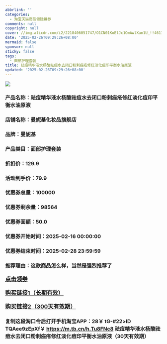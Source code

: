 ```yaml
---
abbrlink: ''
categories:
  - 淘宝天猫商品领隐藏券
comments: null
copyright: null
cover: //img.alicdn.com/i2/2218406051747/O1CN01KoElJc1OmAwlXan1U_!!4611686018427387811-0-item_pic.jpg
date: '2025-02-26T09:29:26+08:00'
mermaid: false
sponsor: null
sticky: false
tags:
  - 面部护理套装
title: 祛痘精华液水杨酸祛痘水去闭口粉刺痤疮修红淡化痘印平衡水油原液
updated: '2025-02-26T09:29:26+08:00'
--- 
```


![](//img.alicdn.com/i2/2218406051747/O1CN01KoElJc1OmAwlXan1U_!!4611686018427387811-0-item_pic.jpg)

### 产品名称：祛痘精华液水杨酸祛痘水去闭口粉刺痤疮修红淡化痘印平衡水油原液
### 店铺名称：曼妮基化妆品旗舰店
### 品牌：曼妮基
### 产品类目：面部护理套装
### 折扣价：129.9
### 活动到手价：79.9
### 优惠券总量：100000
### 优惠券剩余量：98564
### 优惠券面额：50.0
### 优惠券开始时间：2025-02-16 00:00:00	
### 优惠券结束时间：2025-02-28 23:59:59	
### 推荐理由：这款商品怎么样，当然是强烈推荐了

<p style="font-size: 18px; font-weight: bold;">
  <a href="https://uland.taobao.com/coupon/edetail?e=eq6r7uLUlQClhHvvyUNXZfh8CuWt5YH5OVuOuRD5gLJMmdsrkidbOWBzzpT26idJiHLMD8fYf1Lqp%2FOLsuzNk4SAdRQglsr648aUOkAyZqPhTLUzK5rnY8Sg1Emuy%2FYSRSHvQe2jOLZ9pbNCYX0I%2BPP%2BWUTgK%2F%2B0I%2BtaUgbudUxA%2B536asYsLWVfKa%2BhVnNDtHzO3fiSnbkxmyPEC013wpjB6TX2HR3QQ5WKStDdyeTLAJho1Tgm24y1rRo98IyIzxHHRjXbSzC3GXpSbfs48kOiZ6%2BAT5TSfIZDsoZ%2F2YOFeSRK03Zfy7vQtlmVCvb1CXX9wc%2FTtKOyHVvYwF84GiUzVkkdwsIm&traceId=0b515d4517407227641888116d126c&union_lens=lensId%3AOPT%401740722773%4021664126_0df5_1954b299e56_0c85%4001%40eyJmbG9vcklkIjo3MzM1NH0ie" target="_blank">点击领券</a>
</p>
<p style="font-size: 18px; font-weight: bold;">
  <a href="https://s.click.taobao.com/t?e=m%3D2%26s%3DPJNRgL87rO9w4vFB6t2Z2ueEDrYVVa64K7Vc7tFgwiHjf2vlNIV67uW8xal2bDKcjGYPrSmetxH3ID%2FV1RqsF4wnCJeELi4I%2FIEn%2BS1IjHAB0ghlTd7WlZVm%2FOAUUFw71qrpxiwMoCNxc1AtbZGVS1vQal6AUEbIKys2%2FMg2KDDNEPXytV9ALoS4zvCRUrqugPIs5%2BSalUe%2BOSjYW7R4Riwt7BTX%2FGcGO7ZkAjAUh2rhzWXAg8%2FiJxe9OAQVMeGPvKvblOsaG4iPgysBSxHfUOXVLEPDWL24%2FufIeaShmLvWGPPZ03CRxJnfu4YPyc9%2BSRmR6YyCe%2FPGDmntuH4VtA%3D%3D" target="_blank">购买链接1（长期有效）</a>
</p>
<p style="font-size: 18px; font-weight: bold;">
  <a href="https://s.click.taobao.com/QxaYVNs" target="_blank">购买链接2（300天有效期）</a>
</p>

### 复制这段淘口令后打开手机淘宝APP：28￥ tG-#22>lD TQAee9zEpXf￥ https://m.tb.cn/h.Tu8FNc8  祛痘精华液水杨酸祛痘水去闭口粉刺痤疮修红淡化痘印平衡水油原液（30天有效期）
